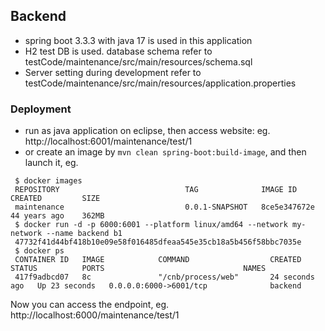 ## Backend
- spring boot 3.3.3 with java 17 is used in this application
- H2 test DB is used. database schema refer to testCode/maintenance/src/main/resources/schema.sql
- Server setting during development refer to testCode/maintenance/src/main/resources/application.properties 

### Deployment
- run as java application on eclipse, then access website: eg. http://localhost:6001/maintenance/test/1
- or create an image by `mvn clean spring-boot:build-image`, and then launch it, eg.
 ```
  $ docker images 
  REPOSITORY                            TAG              IMAGE ID       CREATED         SIZE
  maintenance                           0.0.1-SNAPSHOT   8ce5e347672e   44 years ago    362MB
  $ docker run -d -p 6000:6001 --platform linux/amd64 --network my-network --name backend b1
  47732f41d44bf418b10e09e58f016485dfeaa545e35cb18a5b456f58bbc7035e
  $ docker ps
  CONTAINER ID   IMAGE            COMMAND                  CREATED          STATUS          PORTS                               NAMES
  417f9adbcd07   8c               "/cnb/process/web"       24 seconds ago   Up 23 seconds   0.0.0.0:6000->6001/tcp              backend
 ```
  Now you can access the endpoint, eg. http://localhost:6000/maintenance/test/1

